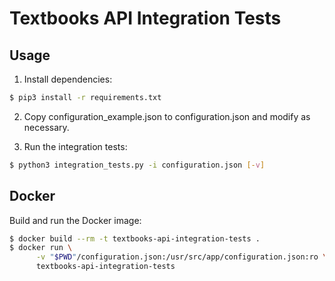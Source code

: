 # Textbooks API Integration Tests

## Usage

1. Install dependencies:
```bash
$ pip3 install -r requirements.txt
```

2. Copy configuration_example.json to configuration.json and modify as necessary.

3. Run the integration tests:
```bash
$ python3 integration_tests.py -i configuration.json [-v]
```

## Docker
Build and run the Docker image:
```bash
$ docker build --rm -t textbooks-api-integration-tests .
$ docker run \
      -v "$PWD"/configuration.json:/usr/src/app/configuration.json:ro \
      textbooks-api-integration-tests
```
